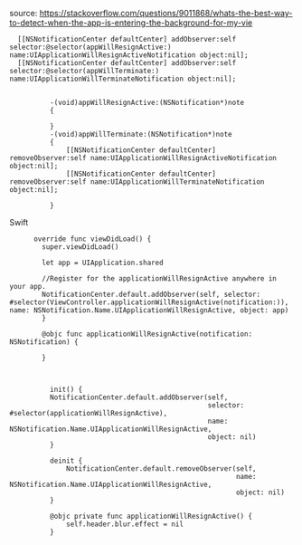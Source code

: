 source: https://stackoverflow.com/questions/9011868/whats-the-best-way-to-detect-when-the-app-is-entering-the-background-for-my-vie

      [[NSNotificationCenter defaultCenter] addObserver:self selector:@selector(appWillResignActive:) name:UIApplicationWillResignActiveNotification object:nil];
      [[NSNotificationCenter defaultCenter] addObserver:self selector:@selector(appWillTerminate:) name:UIApplicationWillTerminateNotification object:nil];
      
      
              -(void)appWillResignActive:(NSNotification*)note
              {

              }
              -(void)appWillTerminate:(NSNotification*)note
              {
                  [[NSNotificationCenter defaultCenter] removeObserver:self name:UIApplicationWillResignActiveNotification object:nil];
                  [[NSNotificationCenter defaultCenter] removeObserver:self name:UIApplicationWillTerminateNotification object:nil];

              }
              
              
              
 Swift
 
          override func viewDidLoad() {
            super.viewDidLoad()

            let app = UIApplication.shared

            //Register for the applicationWillResignActive anywhere in your app.
            NotificationCenter.default.addObserver(self, selector: #selector(ViewController.applicationWillResignActive(notification:)), name: NSNotification.Name.UIApplicationWillResignActive, object: app)
            }

            @objc func applicationWillResignActive(notification: NSNotification) {

            }
            
            
            
              init() {
              NotificationCenter.default.addObserver(self,
                                                     selector: #selector(applicationWillResignActive),
                                                     name: NSNotification.Name.UIApplicationWillResignActive,
                                                     object: nil)
              }

              deinit {
                  NotificationCenter.default.removeObserver(self,
                                                            name: NSNotification.Name.UIApplicationWillResignActive,
                                                            object: nil)
              }

              @objc private func applicationWillResignActive() {
                  self.header.blur.effect = nil
              }
